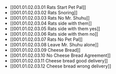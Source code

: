 - [[001.01.02.03.01 Rats Start Pet Pal]]
- [[001.01.02.03.02 Rats Snoring]]
- [[001.01.02.03.03 Rats No Mr. Shuhu]]
- [[001.01.02.03.04 Rats side with them]]
- [[001.01.02.03.05 Rats side with them yes]]
- [[001.01.02.03.06 Rats side with them no]]
- [[001.01.02.03.07 Rats No Pet Pal]]
- [[001.01.02.03.08 Leave Mr. Shuhu alone]]
- [[001.01.02.03.09 Cheese Bread]]
- [[001.01.02.03.10 No Cheese Bread Agreement]]
- [[001.01.02.03.11 Cheese bread good delivery]]
- [[001.01.02.03.12 Cheese bread wrong delivery]]